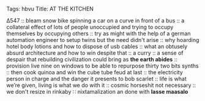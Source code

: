 Tags: hbvu
Title: AT THE KITCHEN
  
∆547 :: bleam snow bike spinning a car on a curve in front of a bus :: a collateral effect of lots of people unoccupied and trying to occupy themselves by occupying others :: try as might with the help of a german automation engineer to setup twins but the need didn't arise :: why hoarding hotel body lotions and how to dispose of usb cables :: what an obtusely absurd architecture and how to win despite that :: a curry :: a sense of despair that rebuilding civilization could bring as **the earth abides** :: provision live nine on windows to be able to repurpose thirty two bits synths :: then cook quinoa and win the cube tube feud at last :: the electricity person in charge and the danger it presents to bob scarlet :: life is what we’re given, living is what we do with it :: cosmic horseshit not necessary :: we don't resize in rinkaby ∷ nixtamalization an done with **lasse maasalo**